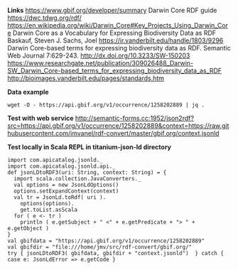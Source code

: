 **Links**
https://www.gbif.org/developer/summary
Darwin Core RDF guide
https://dwc.tdwg.org/rdf/
https://en.wikipedia.org/wiki/Darwin_Core#Key_Projects_Using_Darwin_Core
Darwin Core as a Vocabulary for Expressing Biodiversity Data as RDF
Baskauf, Steven J. Sachs, Joel
https://ir.vanderbilt.edu/handle/1803/9296
Darwin Core-based
terms for expressing biodiversity data as RDF. Semantic Web
Journal 7:629-243. http://dx.doi.org/10.3233/SW-150203
https://www.researchgate.net/publication/309026488_Darwin-SW_Darwin_Core-based_terms_for_expressing_biodiversity_data_as_RDF
http://bioimages.vanderbilt.edu/pages/standards.htm

**Data example**
```shell
wget -O - https://api.gbif.org/v1/occurrence/1258202889 | jq .
```

**Test with web service**
http://semantic-forms.cc:1952/json2rdf?src=https://api.gbif.org/v1/occurrence/1258202889&context=https://raw.githubusercontent.com/jmvanel/rdf-convert/master/gbif.org/context.jsonld

**Test locally in Scala REPL in titanium-json-ld directory**
```
import com.apicatalog.jsonld._
import com.apicatalog.jsonld.api._
def jsonLDtoRDF3(uri: String, context: String) = {
  import scala.collection.JavaConverters._
  val options = new JsonLdOptions()
  options.setExpandContext(context)
  val tr = JsonLd.toRdf( uri ).
    options(options).
    get.toList.asScala
  for ( e <- tr )
    println ( e.getSubject + " <" + e.getPredicate + "> " + e.getObject )
}
val gbifdata = "https://api.gbif.org/v1/occurrence/1258202889"
val gbifdir = "file:///home/jmv/src/rdf-convert/gbif.org/"
try { jsonLDtoRDF3( gbifdata, gbifdir + "context.jsonld")  } catch { case e: JsonLdError => e.getCode }
```

